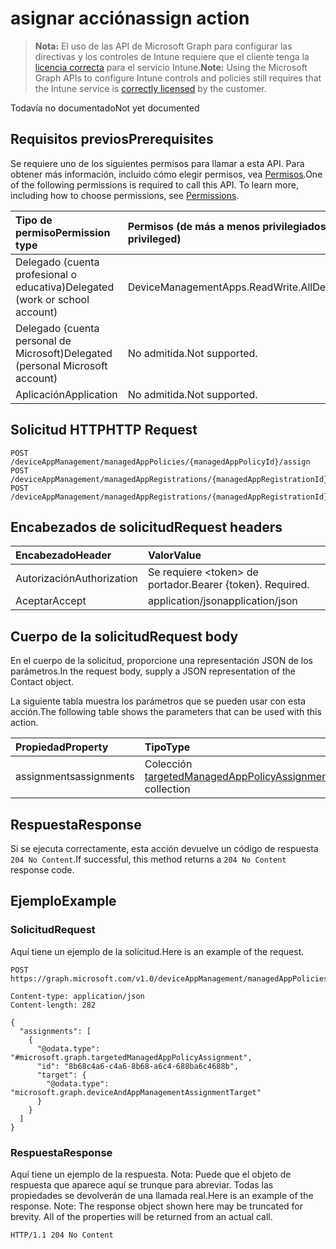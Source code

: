 # <a name="assign-action"></a><span data-ttu-id="3153c-101">asignar acción</span><span class="sxs-lookup"><span data-stu-id="3153c-101">assign action</span></span>

> <span data-ttu-id="3153c-102">**Nota:** El uso de las API de Microsoft Graph para configurar las directivas y los controles de Intune requiere que el cliente tenga la [licencia correcta](https://go.microsoft.com/fwlink/?linkid=839381) para el servicio Intune.</span><span class="sxs-lookup"><span data-stu-id="3153c-102">**Note:** Using the Microsoft Graph APIs to configure Intune controls and policies still requires that the Intune service is [correctly licensed](https://go.microsoft.com/fwlink/?linkid=839381) by the customer.</span></span>

<span data-ttu-id="3153c-103">Todavía no documentado</span><span class="sxs-lookup"><span data-stu-id="3153c-103">Not yet documented</span></span>
## <a name="prerequisites"></a><span data-ttu-id="3153c-104">Requisitos previos</span><span class="sxs-lookup"><span data-stu-id="3153c-104">Prerequisites</span></span>
<span data-ttu-id="3153c-p101">Se requiere uno de los siguientes permisos para llamar a esta API. Para obtener más información, incluido cómo elegir permisos, vea [Permisos](../../../concepts/permissions_reference.md).</span><span class="sxs-lookup"><span data-stu-id="3153c-p101">One of the following permissions is required to call this API. To learn more, including how to choose permissions, see [Permissions](../../../concepts/permissions_reference.md).</span></span>

|<span data-ttu-id="3153c-107">Tipo de permiso</span><span class="sxs-lookup"><span data-stu-id="3153c-107">Permission type</span></span>|<span data-ttu-id="3153c-108">Permisos (de más a menos privilegiados)</span><span class="sxs-lookup"><span data-stu-id="3153c-108">Permissions (from least to most privileged)</span></span>|
|:---|:---|
|<span data-ttu-id="3153c-109">Delegado (cuenta profesional o educativa)</span><span class="sxs-lookup"><span data-stu-id="3153c-109">Delegated (work or school account)</span></span>|<span data-ttu-id="3153c-110">DeviceManagementApps.ReadWrite.All</span><span class="sxs-lookup"><span data-stu-id="3153c-110">DeviceManagementApps.ReadWrite.All</span></span>|
|<span data-ttu-id="3153c-111">Delegado (cuenta personal de Microsoft)</span><span class="sxs-lookup"><span data-stu-id="3153c-111">Delegated (personal Microsoft account)</span></span>|<span data-ttu-id="3153c-112">No admitida.</span><span class="sxs-lookup"><span data-stu-id="3153c-112">Not supported.</span></span>|
|<span data-ttu-id="3153c-113">Aplicación</span><span class="sxs-lookup"><span data-stu-id="3153c-113">Application</span></span>|<span data-ttu-id="3153c-114">No admitida.</span><span class="sxs-lookup"><span data-stu-id="3153c-114">Not supported.</span></span>|

## <a name="http-request"></a><span data-ttu-id="3153c-115">Solicitud HTTP</span><span class="sxs-lookup"><span data-stu-id="3153c-115">HTTP Request</span></span>
<!-- {
  "blockType": "ignored"
}
-->
``` http
POST /deviceAppManagement/managedAppPolicies/{managedAppPolicyId}/assign
POST /deviceAppManagement/managedAppRegistrations/{managedAppRegistrationId}/appliedPolicies/{managedAppPolicyId}/assign
POST /deviceAppManagement/managedAppRegistrations/{managedAppRegistrationId}/intendedPolicies/{managedAppPolicyId}/assign
```

## <a name="request-headers"></a><span data-ttu-id="3153c-116">Encabezados de solicitud</span><span class="sxs-lookup"><span data-stu-id="3153c-116">Request headers</span></span>
|<span data-ttu-id="3153c-117">Encabezado</span><span class="sxs-lookup"><span data-stu-id="3153c-117">Header</span></span>|<span data-ttu-id="3153c-118">Valor</span><span class="sxs-lookup"><span data-stu-id="3153c-118">Value</span></span>|
|:---|:---|
|<span data-ttu-id="3153c-119">Autorización</span><span class="sxs-lookup"><span data-stu-id="3153c-119">Authorization</span></span>|<span data-ttu-id="3153c-120">Se requiere &lt;token&gt; de portador.</span><span class="sxs-lookup"><span data-stu-id="3153c-120">Bearer {token}. Required.</span></span>|
|<span data-ttu-id="3153c-121">Aceptar</span><span class="sxs-lookup"><span data-stu-id="3153c-121">Accept</span></span>|<span data-ttu-id="3153c-122">application/json</span><span class="sxs-lookup"><span data-stu-id="3153c-122">application/json</span></span>|

## <a name="request-body"></a><span data-ttu-id="3153c-123">Cuerpo de la solicitud</span><span class="sxs-lookup"><span data-stu-id="3153c-123">Request body</span></span>
<span data-ttu-id="3153c-124">En el cuerpo de la solicitud, proporcione una representación JSON de los parámetros.</span><span class="sxs-lookup"><span data-stu-id="3153c-124">In the request body, supply a JSON representation of the Contact object.</span></span>

<span data-ttu-id="3153c-125">La siguiente tabla muestra los parámetros que se pueden usar con esta acción.</span><span class="sxs-lookup"><span data-stu-id="3153c-125">The following table shows the parameters that can be used with this action.</span></span>

|<span data-ttu-id="3153c-126">Propiedad</span><span class="sxs-lookup"><span data-stu-id="3153c-126">Property</span></span>|<span data-ttu-id="3153c-127">Tipo</span><span class="sxs-lookup"><span data-stu-id="3153c-127">Type</span></span>|<span data-ttu-id="3153c-128">Descripción</span><span class="sxs-lookup"><span data-stu-id="3153c-128">Description</span></span>|
|:---|:---|:---|
|<span data-ttu-id="3153c-129">assignments</span><span class="sxs-lookup"><span data-stu-id="3153c-129">assignments</span></span>|<span data-ttu-id="3153c-130">Colección [targetedManagedAppPolicyAssignment](../resources/intune_mam_targetedmanagedapppolicyassignment.md)</span><span class="sxs-lookup"><span data-stu-id="3153c-130">[targetedManagedAppPolicyAssignment](../resources/intune_mam_targetedmanagedapppolicyassignment.md) collection</span></span>|<span data-ttu-id="3153c-131">Todavía no documentado</span><span class="sxs-lookup"><span data-stu-id="3153c-131">Not yet documented</span></span>|



## <a name="response"></a><span data-ttu-id="3153c-132">Respuesta</span><span class="sxs-lookup"><span data-stu-id="3153c-132">Response</span></span>
<span data-ttu-id="3153c-133">Si se ejecuta correctamente, esta acción devuelve un código de respuesta `204 No Content`.</span><span class="sxs-lookup"><span data-stu-id="3153c-133">If successful, this method returns a `204 No Content` response code.</span></span>

## <a name="example"></a><span data-ttu-id="3153c-134">Ejemplo</span><span class="sxs-lookup"><span data-stu-id="3153c-134">Example</span></span>
### <a name="request"></a><span data-ttu-id="3153c-135">Solicitud</span><span class="sxs-lookup"><span data-stu-id="3153c-135">Request</span></span>
<span data-ttu-id="3153c-136">Aquí tiene un ejemplo de la solicitud.</span><span class="sxs-lookup"><span data-stu-id="3153c-136">Here is an example of the request.</span></span>
``` http
POST https://graph.microsoft.com/v1.0/deviceAppManagement/managedAppPolicies/{managedAppPolicyId}/assign

Content-type: application/json
Content-length: 282

{
  "assignments": [
    {
      "@odata.type": "#microsoft.graph.targetedManagedAppPolicyAssignment",
      "id": "8b68c4a6-c4a6-8b68-a6c4-688ba6c4688b",
      "target": {
        "@odata.type": "microsoft.graph.deviceAndAppManagementAssignmentTarget"
      }
    }
  ]
}
```

### <a name="response"></a><span data-ttu-id="3153c-137">Respuesta</span><span class="sxs-lookup"><span data-stu-id="3153c-137">Response</span></span>
<span data-ttu-id="3153c-p102">Aquí tiene un ejemplo de la respuesta. Nota: Puede que el objeto de respuesta que aparece aquí se trunque para abreviar. Todas las propiedades se devolverán de una llamada real.</span><span class="sxs-lookup"><span data-stu-id="3153c-p102">Here is an example of the response. Note: The response object shown here may be truncated for brevity. All of the properties will be returned from an actual call.</span></span>
``` http
HTTP/1.1 204 No Content
```



